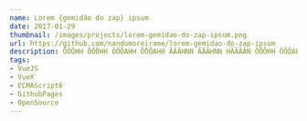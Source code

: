 ```yaml
---
name: Lorem {gemidão do zap} ipsum
date: 2017-01-29
thumbnail: /images/projects/lorem-gemidao-do-zap-ipsum.png
url: https://github.com/nandomoreirame/lorem-gemidao-do-zap-ipsum
description: ÕÕÕHH ÕÕÕHH ÕÕÕAHH ÕÕÕAHH ÃÃÃHNN ÃÃÃHNN HÃÃÃÃN ÕÕÕHH ÕÕÕAHH HÃÃÃÃN HÃÃÃÃN ÕÕÕHH. ÕÕÕHH HÃÃÃÃN ÃÃÃHNN HÃÃÃÃN ÃÃÃHNN ÕÕÕHH.
tags:
- VueJS
- VueX
- ECMAScript6
- GithubPages
- OpenSource
---
```

